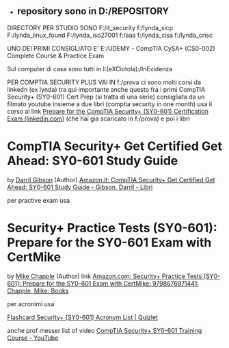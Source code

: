 - repository sono in D:/REPOSITORY 
	- 
DIRECTORY PER STUDIO SONO 
F:/it_security
f:/lynda_sicp
F:/lynda_linux_found
F:/lynda_iso27001
f:/aaa
f:/lynda_cisa
f:/lynda_crisc

UNO DEI PRIMI CONSIGLIATO E' 
E:/UDEMY - CompTIA CySA+ (CS0-002) Complete Course & Practice Exam

Sul computer di casa sono tutti in I:(eXCiotola):/InEvidenza



PER COMPTIA SECURITY PLUS
VAI IN 
f:/prova ci sono molti corsi da linkedn (ex lynda) tra qui importante anche questo fra i primi
CompTIA Security+ (SY0-601) Cert Prep (si tratta di una serie) consigliata da un filmato youtube insieme a due libri (comptia security in one month) 
usa il corso al link
[Prepare for the CompTIA Security+ (SY0-601) Certification Exam (linkedin.com)](https://www.linkedin.com/learning/paths/prepare-for-the-comptia-security-plus-sy0-601-certification-exam?u=74415068)
(che hai gia scaricato in f:/prova)
e poi i libri

# CompTIA Security+ Get Certified Get Ahead: SY0-601 Study Guide

by [Darril Gibson](https://www.amazon.com/Darril-Gibson/e/B001IOH64U/ref=dp_byline_cont_book_1) (Author)
[Amazon.it: CompTIA Security+ Get Certified Get Ahead: SY0-601 Study Guide - Gibson, Darril - Libri](https://www.amazon.it/CompTIA-Security-Get-Certified-Ahead/dp/B096D1LGSK/ref=sr_1_1?__mk_it_IT=%C3%85M%C3%85%C5%BD%C3%95%C3%91&crid=1YFU68AGVK76R&keywords=CompTIA+Security%2B+Get+Certified+Get+Ahead%3A+SY0-601+Study+Guide&qid=1678173254&sprefix=comptia+security%2B+get+certified+get+ahead+sy0-601+study+guide%2Caps%2C80&sr=8-1)

per practive exam usa 

# Security+ Practice Tests (SY0-601): Prepare for the SY0-601 Exam with CertMike

by [Mike Chapple](https://www.amazon.com/Mike-Chapple/e/B001IO9T6I/ref=dp_byline_cont_book_1) (Author)
link 
[Amazon.com: Security+ Practice Tests (SY0-601): Prepare for the SY0-601 Exam with CertMike: 9798676971441: Chapple, Mike: Books](https://www.amazon.com/Security-Practice-Tests-SY0-601-CertMike/dp/B08GB25JMS?crid=1H4CJZ5YOW5KR&keywords=certmike&qid=1677632297&sprefix=certmike,aps,91&sr=8-1&linkCode=sl1&tag=zakjaeb00-20&linkId=080d863d33a125b32b7972178b4a980c&language=en_US&ref_=as_li_ss_tl)

per acronimi usa

[Flashcard Security+ (SY0-601) Acronym List | Quizlet](https://quizlet.com/546418884/security-sy0-601-acronym-list-flash-cards/)

anche prof messer list of video
[CompTIA Security+ SY0-601 Training Course - YouTube](https://www.youtube.com/playlist?list=PLG49S3nxzAnkL2ulFS3132mOVKuzzBxA8)






